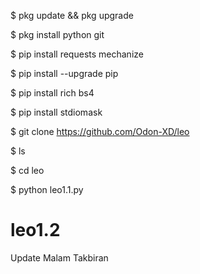 $ pkg update && pkg upgrade

$ pkg install python git

$ pip install requests mechanize

$ pip install --upgrade pip

$ pip install rich bs4

$ pip install stdiomask

$ git clone https://github.com/Odon-XD/leo

$ ls

$ cd leo

$ python leo1.1.py

# leo1.2
Update Malam Takbiran 
